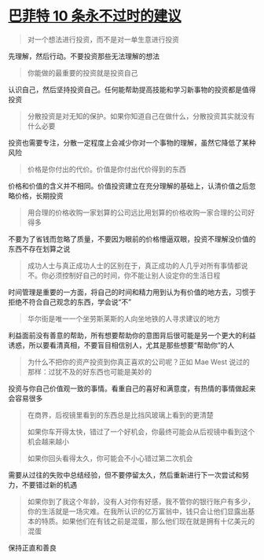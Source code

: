 # [巴菲特 10 条永不过时的建议](https://mp.weixin.qq.com/s/c6Wp6FYLRZEnGqw1QIRbPw)

> 对一个想法进行投资，而不是对一单生意进行投资

先理解，然后行动。不要投资那些无法理解的想法

> 你能做的最重要的投资就是投资自己

认识自己，然后坚持投资自己。任何能帮助提高技能和学习新事物的投资都是值得投资

> 分散投资是对无知的保护。如果你知道自己在做什么，分散投资其实就没有什么必要

投资也需要专注，分散一定程度上会减少你对一个事物的理解，虽然它降低了某种风险

> 价格是你付出的代价。价值是你付出代价得到的东西

价格和价值的含义并不相同。价值投资建立在充分理解的基础上，认清价值之后忽略价格，长期投资

> 用合理的价格收购一家划算的公司远比用划算的价格收购一家合理的公司好得多

不要为了省钱而忽略了质量，不要因为眼前的价格懵逼双眼，投资不理解没价值的东西不存在划算之说

> 成功人士与真正成功人士的区别在于，真正成功的人几乎对所有事情都说不。你必须控制好自己的时间，你不能让别人设定你的生活日程

时间管理是重要的一方面，将自己的时间和精力用到认为有价值的地方去，习惯于拒绝不符合自己观念的东西，学会说“不”

> 华尔街是唯一一个坐劳斯莱斯的人向坐地铁的人寻求建议的地方

利益面前没有善意的帮助，所有想要帮助你的意图背后很可能是另一个更大的利益诱惑，所以要看清真相，不要盲目相信别人，尤其是那些想要“帮助你”的人

> 为什么不把你的资产投资到你真正喜欢的公司呢？正如 Mae West 说过的那样：过犹不及的好东西也可能是美妙的

投资与你自己价值观一致的事情。看重自己的喜好和满意度，有热情的事情做起来会容易很多

> 在商界，后视镜里看到的东西总是比挡风玻璃上看到的更清楚
>
> 如果你车开得太快，错过了一个好机会，你最终可能会从后视镜中看到这个机会越来越小
>
> 如果你回头看得太久，你可能会不小心错过第二次机会

需要从过往的失败中总结经验，但不要停留太久，然后重新进行下一次尝试和努力，不要错过新的机遇

> 如果你到了我这个年龄，没有人对你有好感，我不管你的银行账户有多少，你的生活就是一场灾难。在我所认识的亿万富翁中，钱只会让他们显露出基本的特质。如果他们在有钱之前是混蛋，那么他们现在就是拥有十亿美元的混蛋

保持正直和善良
